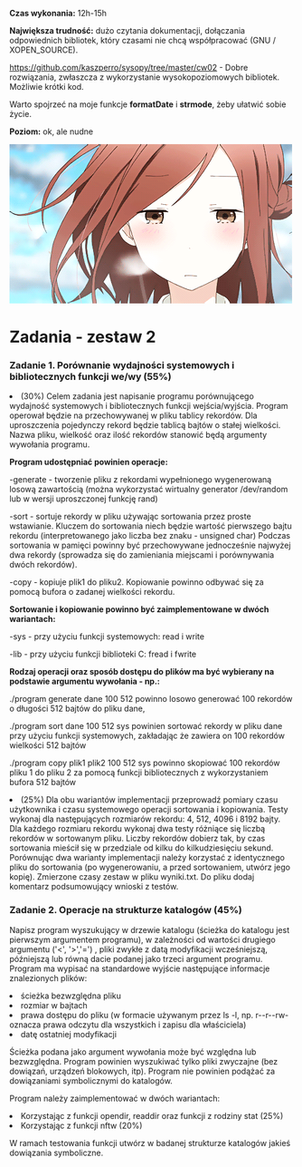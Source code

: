 <b>Czas wykonania:</b> 12h-15h

<b>Największa trudność:</b> dużo czytania dokumentacji, dołączania odpowiednich bibliotek, który czasami nie chcą współpracować (GNU / XOPEN_SOURCE).

https://github.com/kaszperro/sysopy/tree/master/cw02 - Dobre rozwiązania, zwłaszcza z wykorzystanie wysokopoziomowych bibliotek. Możliwie krótki kod.

Warto spojrzeć na moje funkcje <b>formatDate</b> i <b>strmode</b>, żeby ułatwić sobie życie.

<b>Poziom:</b> ok, ale nudne

![OK.gif :|](ok.gif)

<h1>Zadania - zestaw 2</h1>

<h3>Zadanie 1. Porównanie wydajności systemowych i bibliotecznych funkcji we/wy (55%)</h3>

<li>(30%) Celem zadania jest napisanie programu porównującego wydajność systemowych i bibliotecznych funkcji wejścia/wyjścia. Program operował będzie na przechowywanej w pliku tablicy rekordów. Dla uproszczenia pojedynczy rekord będzie tablicą bajtów o stałej wielkości. Nazwa pliku, wielkość oraz ilość rekordów stanowić będą argumenty wywołania programu.

<b>Program udostępniać powinien operacje:</b>

-generate - tworzenie pliku z rekordami wypełnionego wygenerowaną losową zawartością (można wykorzystać wirtualny generator /dev/random lub w wersji uproszczonej funkcję rand)

-sort - sortuje rekordy w pliku używając sortowania przez proste wstawianie. Kluczem do sortowania niech będzie wartość pierwszego bajtu rekordu (interpretowanego jako liczba bez znaku - unsigned char) Podczas sortowania w pamięci powinny być przechowywane jednocześnie najwyżej dwa rekordy (sprowadza się do zamieniania miejscami i porównywania dwóch rekordów).

-copy - kopiuje plik1 do pliku2. Kopiowanie powinno odbywać się za pomocą bufora o zadanej wielkości rekordu.

<b>Sortowanie i kopiowanie powinno być zaimplementowane w dwóch wariantach:</b>

-sys - przy użyciu funkcji systemowych: read i write

-lib - przy użyciu funkcji biblioteki C: fread i fwrite

<b>Rodzaj operacji oraz sposób dostępu do plików ma być wybierany na podstawie argumentu wywołania - np.:</b>

./program generate dane 100 512 powinno losowo generować 100 rekordów o długości 512 bajtów do pliku dane,

./program sort dane 100 512 sys powinien sortować rekordy w pliku dane przy użyciu funkcji systemowych, zakładając że zawiera on 100 rekordów wielkości 512 bajtów

./program copy plik1 plik2 100 512 sys powinno skopiować 100 rekordów pliku 1 do pliku 2 za pomocą funkcji bibliotecznych z wykorzystaniem bufora 512 bajtów

<li>(25%) Dla obu wariantów implementacji przeprowadź pomiary czasu użytkownika i czasu systemowego operacji sortowania i kopiowania. Testy wykonaj dla następujących rozmiarów rekordu: 4, 512, 4096 i 8192 bajty. Dla każdego rozmiaru rekordu wykonaj dwa testy różniące się liczbą rekordów w sortowanym pliku. Liczby rekordów dobierz tak, by czas sortowania mieścił się w przedziale od kilku do kilkudziesięciu sekund. Porównując dwa warianty implementacji należy korzystać z identycznego pliku do sortowania (po wygenerowaniu, a przed sortowaniem, utwórz jego kopię). Zmierzone czasy zestaw w pliku wyniki.txt. Do pliku dodaj komentarz podsumowujący wnioski z testów.

<h3>Zadanie 2. Operacje na strukturze katalogów (45%)</h3>

Napisz program wyszukujący w drzewie katalogu (ścieżka do katalogu jest pierwszym argumentem programu), w zależności od wartości drugiego argumentu ('<', '>','=') , pliki zwykłe z datą modyfikacji wcześniejszą, późniejszą lub równą dacie podanej jako trzeci argument programu. Program ma wypisać na standardowe wyjście następujące informacje znalezionych plików:

<li>ścieżka bezwzględna pliku
<li>rozmiar w bajtach
<li>prawa dostępu do pliku (w formacie używanym przez ls -l, np. r--r--rw- oznacza prawa odczytu dla wszystkich i zapisu dla właściciela)
<li>datę ostatniej modyfikacji

Ścieżka podana jako argument wywołania może być względna lub bezwzględna. Program powinien wyszukiwać tylko pliki zwyczajne (bez dowiązań, urządzeń blokowych, itp). Program nie powinien podążać za dowiązaniami symbolicznymi do katalogów.

Program należy zaimplementować w dwóch wariantach:

<li>Korzystając z funkcji opendir, readdir oraz funkcji z rodziny stat (25%)
<li>Korzystając z funkcji nftw (20%)

W ramach testowania funkcji utwórz w badanej strukturze katalogów jakieś dowiązania symboliczne.
